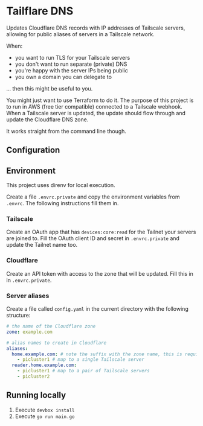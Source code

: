 # Tailflare DNS

Updates Cloudflare DNS records with IP addresses of Tailscale servers, allowing for public aliases of servers in a Tailscale network.

When:

- you want to run TLS for your Tailscale servers
- you don't want to run separate (private) DNS
- you're happy with the server IPs being public
- you own a domain you can delegate to

... then this might be useful to you.

You might just want to use Terraform to do it. The purpose of this project is to run in AWS (free tier compatible) connected to a Tailscale webhook. When a Tailscale server is updated, the update should flow through and update the Cloudflare DNS zone.

It works straight from the command line though.

## Configuration

## Environment

This project uses direnv for local execution.

Create a file `.envrc.private` and copy the environment variables from `.envrc`. The following instructions fill them in.

### Tailscale

Create an OAuth app that has `devices:core:read` for the Tailnet your servers are joined to. Fill the OAuth client ID and secret in `.envrc.private` and update the Tailnet name too.

### Cloudflare

Create an API token with access to the zone that will be updated. Fill this in in `.envrc.private`.

### Server aliases

Create a file called `config.yaml` in the current directory with the following structure:

```yaml
# the name of the Cloudflare zone
zone: example.com

# alias names to create in Cloudflare
aliases:
  home.example.com: # note the suffix with the zone name, this is required or updates will fail
    - picluster1 # map to a single Tailscale server
  reader.home.example.com:
    - picluster1 # map to a pair of Tailscale servers
    - picluster2
```

## Running locally

1. Execute `devbox install`
2. Execute `go run main.go`
